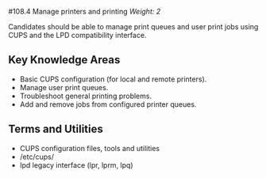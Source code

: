#108.4 Manage printers and printing
*Weight: 2*

Candidates should be able to manage print queues and user print jobs using CUPS and the LPD compatibility interface.

## Key Knowledge Areas
- Basic CUPS configuration (for local and remote printers).
- Manage user print queues.
- Troubleshoot general printing problems.
- Add and remove jobs from configured printer queues.

## Terms and Utilities
- CUPS configuration files, tools and utilities
- /etc/cups/
- lpd legacy interface (lpr, lprm, lpq)